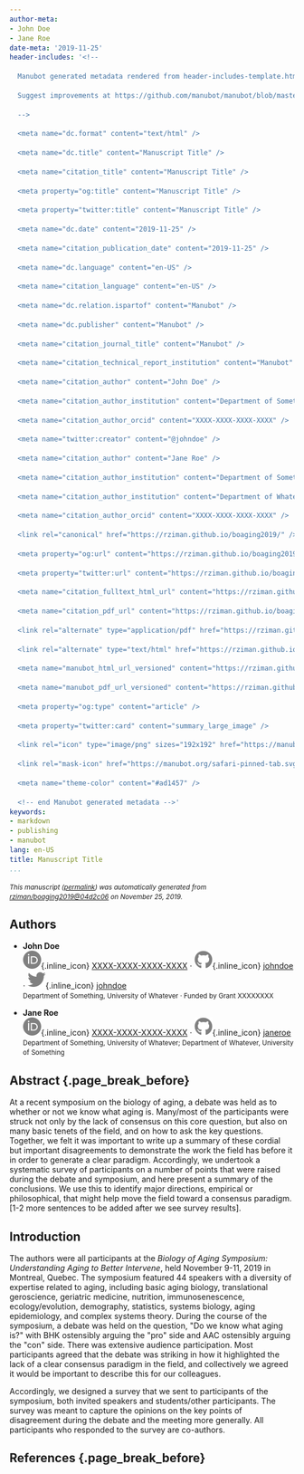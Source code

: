 ```yaml
---
author-meta:
- John Doe
- Jane Roe
date-meta: '2019-11-25'
header-includes: '<!--

  Manubot generated metadata rendered from header-includes-template.html.

  Suggest improvements at https://github.com/manubot/manubot/blob/master/manubot/process/header-includes-template.html

  -->

  <meta name="dc.format" content="text/html" />

  <meta name="dc.title" content="Manuscript Title" />

  <meta name="citation_title" content="Manuscript Title" />

  <meta property="og:title" content="Manuscript Title" />

  <meta property="twitter:title" content="Manuscript Title" />

  <meta name="dc.date" content="2019-11-25" />

  <meta name="citation_publication_date" content="2019-11-25" />

  <meta name="dc.language" content="en-US" />

  <meta name="citation_language" content="en-US" />

  <meta name="dc.relation.ispartof" content="Manubot" />

  <meta name="dc.publisher" content="Manubot" />

  <meta name="citation_journal_title" content="Manubot" />

  <meta name="citation_technical_report_institution" content="Manubot" />

  <meta name="citation_author" content="John Doe" />

  <meta name="citation_author_institution" content="Department of Something, University of Whatever" />

  <meta name="citation_author_orcid" content="XXXX-XXXX-XXXX-XXXX" />

  <meta name="twitter:creator" content="@johndoe" />

  <meta name="citation_author" content="Jane Roe" />

  <meta name="citation_author_institution" content="Department of Something, University of Whatever" />

  <meta name="citation_author_institution" content="Department of Whatever, University of Something" />

  <meta name="citation_author_orcid" content="XXXX-XXXX-XXXX-XXXX" />

  <link rel="canonical" href="https://rziman.github.io/boaging2019/" />

  <meta property="og:url" content="https://rziman.github.io/boaging2019/" />

  <meta property="twitter:url" content="https://rziman.github.io/boaging2019/" />

  <meta name="citation_fulltext_html_url" content="https://rziman.github.io/boaging2019/" />

  <meta name="citation_pdf_url" content="https://rziman.github.io/boaging2019/manuscript.pdf" />

  <link rel="alternate" type="application/pdf" href="https://rziman.github.io/boaging2019/manuscript.pdf" />

  <link rel="alternate" type="text/html" href="https://rziman.github.io/boaging2019/v/04d2c060dd88bfd4d2edcfffff1b02eb1956aede/" />

  <meta name="manubot_html_url_versioned" content="https://rziman.github.io/boaging2019/v/04d2c060dd88bfd4d2edcfffff1b02eb1956aede/" />

  <meta name="manubot_pdf_url_versioned" content="https://rziman.github.io/boaging2019/v/04d2c060dd88bfd4d2edcfffff1b02eb1956aede/manuscript.pdf" />

  <meta property="og:type" content="article" />

  <meta property="twitter:card" content="summary_large_image" />

  <link rel="icon" type="image/png" sizes="192x192" href="https://manubot.org/favicon-192x192.png" />

  <link rel="mask-icon" href="https://manubot.org/safari-pinned-tab.svg" color="#ad1457" />

  <meta name="theme-color" content="#ad1457" />

  <!-- end Manubot generated metadata -->'
keywords:
- markdown
- publishing
- manubot
lang: en-US
title: Manuscript Title
...
```







<small><em>
This manuscript
([permalink](https://rziman.github.io/boaging2019/v/04d2c060dd88bfd4d2edcfffff1b02eb1956aede/))
was automatically generated
from [rziman/boaging2019@04d2c06](https://github.com/rziman/boaging2019/tree/04d2c060dd88bfd4d2edcfffff1b02eb1956aede)
on November 25, 2019.
</em></small>

## Authors



+ **John Doe**<br>
    ![ORCID icon](images/orcid.svg){.inline_icon}
    [XXXX-XXXX-XXXX-XXXX](https://orcid.org/XXXX-XXXX-XXXX-XXXX)
    · ![GitHub icon](images/github.svg){.inline_icon}
    [johndoe](https://github.com/johndoe)
    · ![Twitter icon](images/twitter.svg){.inline_icon}
    [johndoe](https://twitter.com/johndoe)<br>
  <small>
     Department of Something, University of Whatever
     · Funded by Grant XXXXXXXX
  </small>

+ **Jane Roe**<br>
    ![ORCID icon](images/orcid.svg){.inline_icon}
    [XXXX-XXXX-XXXX-XXXX](https://orcid.org/XXXX-XXXX-XXXX-XXXX)
    · ![GitHub icon](images/github.svg){.inline_icon}
    [janeroe](https://github.com/janeroe)<br>
  <small>
     Department of Something, University of Whatever; Department of Whatever, University of Something
  </small>



## Abstract {.page_break_before}

At a recent symposium on the biology of aging, a debate was held as to whether or not we know what aging is. Many/most of the participants were struck not only by the lack of consensus on this core question, but also on many basic tenets of the field, and on how to ask the key questions. Together, we felt it was important to write up a summary of these cordial but important disagreements to demonstrate the work the field has before it in order to generate a clear paradigm. Accordingly, we undertook a systematic survey of participants on a number of points that were raised during the debate and symposium, and here present a summary of the conclusions. We use this to identify major directions, empirical or philosophical, that might help move the field toward a consensus paradigm. \[1-2 more sentences to be added after we see survey results\].


## Introduction

The authors were all participants at the _Biology of Aging Symposium: Understanding Aging to Better Intervene_, held November 9-11, 2019 in Montreal, Quebec. The symposium featured 44 speakers with a diversity of expertise related to aging, including basic aging biology, translational geroscience, geriatric medicine, nutrition, immunosenescence, ecology/evolution, demography, statistics, systems biology, aging epidemiology, and complex systems theory. During the course of the symposium, a debate was held on the question, "Do we know what aging is?" with BHK ostensibly arguing the "pro" side and AAC ostensibly arguing the "con" side. There was extensive audience participation. Most participants agreed that the debate was striking in how it highlighted the lack of a clear consensus paradigm in the field, and collectively we agreed it would be important to describe this for our colleagues.

Accordingly, we designed a survey that we sent to participants of the symposium, both invited speakers and students/other participants. The survey was meant to capture the opinions on the key points of disagreement during the debate and the meeting more generally. All participants who responded to the survey are co-authors.


## References {.page_break_before}

<!-- Explicitly insert bibliography here -->
<div id="refs"></div>
